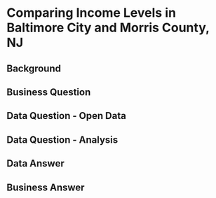 # Comparing Income Levels in Baltimore City and Morris County, NJ

## Background

## Business Question 

## Data Question - Open Data

## Data Question - Analysis

## Data Answer

## Business Answer
